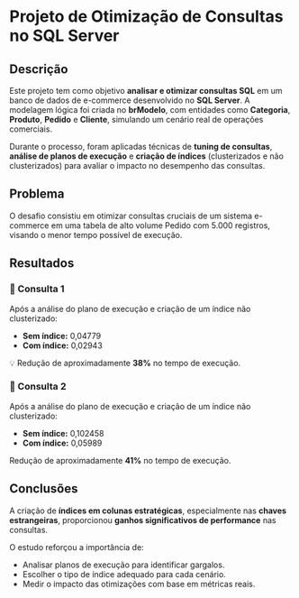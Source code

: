 # Projeto de Otimização de Consultas no SQL Server

##  Descrição

Este projeto tem como objetivo **analisar e otimizar consultas SQL** em um banco de dados de e-commerce desenvolvido no **SQL Server**.
A modelagem lógica foi criada no **brModelo**, com entidades como **Categoria**, **Produto**, **Pedido** e **Cliente**, simulando um cenário real de operações comerciais.

Durante o processo, foram aplicadas técnicas de **tuning de consultas**, **análise de planos de execução** e **criação de índices** (clusterizados e não clusterizados) para avaliar o impacto no desempenho das consultas.



##  Problema

O desafio consistiu em otimizar consultas cruciais de um sistema e-commerce em uma tabela de alto volume Pedido com 5.000 registros, visando o menor tempo possível de execução.


##  Resultados

### 🔹 Consulta 1

Após a análise do plano de execução e criação de um índice não clusterizado:

* **Sem índice:** 0,04779
* **Com índice:** 0,02943

💡 Redução de aproximadamente **38%** no tempo de execução.

### 🔹 Consulta 2

Após a análise do plano de execução e criação de um índice não clusterizado:

* **Sem índice:** 0,102458
* **Com índice:** 0,05989

Redução de aproximadamente **41%** no tempo de execução.



##  Conclusões

A criação de **índices em colunas estratégicas**, especialmente nas **chaves estrangeiras**, proporcionou **ganhos significativos de performance** nas consultas.

O estudo reforçou a importância de:

* Analisar planos de execução para identificar gargalos.
* Escolher o tipo de índice adequado para cada cenário.
* Medir o impacto das otimizações com base em métricas reais.




